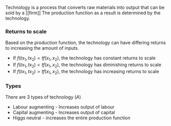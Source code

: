 Technology is a process that converts raw materials into output that can be sold by a [[firm]]
The production function as a result is determined by the technology. 

### Returns to scale
Based on the production function, the technology can have differing returns to increasing the amount of inputs.

- If $f(tx_1,tx_2)=tf(x_1,x_2)$, the technology has constant returns to scale
- If $f(tx_1,tx_2)<tf(x_1,x_2)$, the technology has diminishing returns to scale
- If $f(tx_1,tx_2)>tf(x_1,x_2)$, the technology has increasing returns to scale

### Types
There are 3 types of technology $(A)$
- Labour augmenting - Increases output of labour
- Capital augmenting - Increases output of capital
- Higgs neutral - increases the entire production function